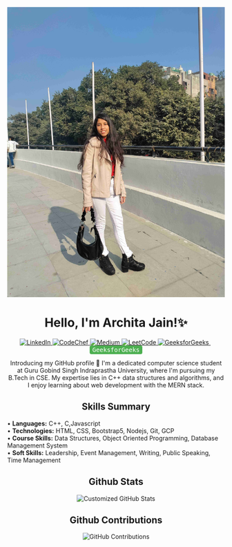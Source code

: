 <picture>
 <source media="(prefers-color-scheme: dark)" srcset="https://github.com/architajain2003/architajain2003/blob/main/my%20image.jpg">
 <source media="(prefers-color-scheme: light)" srcset="https://github.com/architajain2003/architajain2003/blob/main/my%20image.jpg">
 <img alt="" src="https://github.com/architajain2003/architajain2003/blob/main/my%20image.jpg">
</picture>

<h1 align="center">
  <strong>Hello, I'm Archita Jain!✨</strong>
</h1>

<p align="center">
<a href="https://www.linkedin.com/in/archita-jain-b33486229/" target="_blank">
  <img src="https://img.shields.io/badge/LinkedIn-%230077B5?style=for-the-badge&logo=linkedin&logoColor=white" alt="LinkedIn">
</a>
 <a href="https://www.codechef.com/users/archita_0411" target="_blank">
  <img src="https://s3.amazonaws.com/codechef_shared/misc/fb-image-icon.png" alt="CodeChef" height="20">
</a>
<a href="https://medium.com/@architajain2003" target="_blank">
  <img src="https://cdn4.iconfinder.com/data/icons/social-media-2146/512/15_social-512.png" alt="Medium" height="20">
</a>
<a href="https://leetcode.com/architajain2003/" target="_blank">
  <img src="https://upload.wikimedia.org/wikipedia/commons/1/19/LeetCode_logo_black.png" alt="LeetCode" height="20">
</a>
<a href="https://auth.geeksforgeeks.org/user/architajcj4x" target="_blank">
  <img src="https://pbs.twimg.com/profile_images/732009607/GfGProfileLogo_400x400.png" alt="GeeksforGeeks" height="15">
</a>&nbsp;
<kbd style="background-color: #4CAF50; color: white; padding: 2px 6px; border-radius: 4px;">GeeksforGeeks</kbd>


</p>


<p align="center">Introducing my GitHub profile 🚀 I'm a dedicated computer science student at Guru Gobind Singh Indraprastha University, where I'm pursuing my B.Tech in CSE. My expertise lies in C++ data structures and algorithms, and I enjoy learning about web development with the MERN stack.</p>

<h2 align="center">
  <strong>Skills Summary</strong>
</h2>

<p>
• <strong>Languages:</strong> C++, C,Javascript <br>
• <strong>Technologies:</strong> HTML, CSS, Bootstrap5, Nodejs, Git, GCP <br>
• <strong>Course Skills:</strong> Data Structures, Object Oriented Programming, Database Management System <br>
• <strong>Soft Skills:</strong> Leadership, Event Management, Writing, Public Speaking, Time Management <br>
</p>

<h2 align="center">
  <strong>Github Stats</strong>
</h2>
<p align="center">
  <img src="https://github-readme-stats.vercel.app/api?username=architajain2003&show_icons=true&theme=radical&custom_title=Customized%20GitHub%20Stats" alt="Customized GitHub Stats">
</p>

<h2 align="center">
  <strong>Github Contributions</strong>
</h2>
<p align="center">
  <img src="https://github-readme-streak-stats.herokuapp.com/?user=architajain2003&theme=radical" alt="GitHub Contributions">
</p>






<!-- ![Your Contributions](https://github.com/architajain2003)
![Your GitHub Activity](https://activity-graph.herokuapp.com/graph?username=architajain2003)

--!>

<!--
**architajain2003/architajain2003** is a ✨ _special_ ✨ repository because its `README.md` (this file) appears on your GitHub profile.

Here are some ideas to get you started:

- 🔭 I’m currently working on ...
- 🌱 I’m currently learning ...
- 👯 I’m looking to collaborate on ...
- 🤔 I’m looking for help with ...
- 💬 Ask me about ...
- 📫 How to reach me: ...
- 😄 Pronouns: ...
- ⚡ Fun fact: ...
-->
